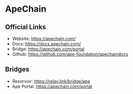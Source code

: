 # ApeChain

## Official Links
- Website: https://apechain.com/
- Docs: https://docs.apechain.com/
- Bridge: https://apechain.com/portal
- Github: https://github.com/ape-foundation/apechaindocs

## Bridges
- Resorvoir: https://relay.link/bridge/ape
- Ape Portal: https://apechain.com/portal